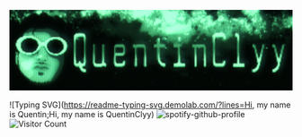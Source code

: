 ![](https://github.com/QuentinClyy/QuentinClyy/blob/main/assets/QuentinClyy.png)

![Typing SVG](https://readme-typing-svg.demolab.com/?lines=Hi, my name is Quentin;Hi, my name is QuentinClyy)
![spotify-github-profile](https://spotify-github-profile.kittinanx.com/api/view?uid=awyeahhhh&cover_image=true&theme=natemoo-re&show_offline=false&background_color=100f3e&interchange=false&bar_color=000000&bar_color_cover=false)
![Visitor Count](https://profile-counter.glitch.me/QuentinClyy/count.svg)
